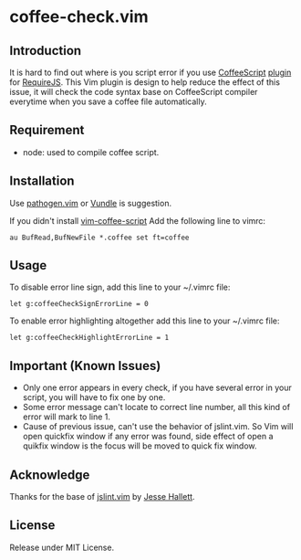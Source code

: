 # coffee-check.vim

## Introduction

It is hard to find out where is you script error if you use [CoffeeScript](http://coffeescript.org/) [plugin](https://github.com/jrburke/require-cs) for [RequireJS](http://requirejs.org/). This Vim plugin is design to help reduce the effect of this issue, it will check the code syntax base on CoffeeScript compiler everytime when you save a coffee file automatically.

## Requirement

* node: used to compile coffee script.

## Installation

Use [pathogen.vim](http://www.vim.org/scripts/script.php?script_id=2332) or [Vundle](https://github.com/gmarik/vundle) is suggestion.

If you didn't install [vim-coffee-script](http://www.vim.org/scripts/script.php?script_id=3590)
Add the following line to vimrc:

    au BufRead,BufNewFile *.coffee set ft=coffee

## Usage

To disable error line sign, add this line to your ~/.vimrc file:

    let g:coffeeCheckSignErrorLine = 0

To enable error highlighting altogether add this line to your ~/.vimrc file:

    let g:coffeeCheckHighlightErrorLine = 1

## Important (Known Issues)

* Only one error appears in every check, if you have several error in your script, you will have to fix one by one.
* Some error message can't locate to correct line number, all this kind of error will mark to line 1.
* Cause of previous issue, can't use the behavior of jslint.vim. So Vim will open quickfix window if any error was found, side effect of open a quikfix window is the focus will be moved to quick fix window.

## Acknowledge

Thanks for the base of [jslint.vim](https://github.com/hallettj/jslint.vim) by [Jesse Hallett](http://sitr.us/).

## License

Release under MIT License.
